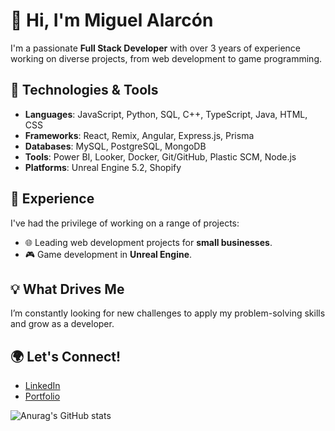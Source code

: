 # 👋 Hi, I'm Miguel Alarcón

I'm a passionate **Full Stack Developer** with over 3 years of experience working on diverse projects, from web development to game programming.

## 🔧 Technologies & Tools
- **Languages**: JavaScript, Python, SQL, C++, TypeScript, Java, HTML, CSS
- **Frameworks**: React, Remix, Angular, Express.js, Prisma
- **Databases**: MySQL, PostgreSQL, MongoDB
- **Tools**: Power BI, Looker, Docker, Git/GitHub, Plastic SCM, Node.js
- **Platforms**: Unreal Engine 5.2, Shopify

## 🚀 Experience
I've had the privilege of working on a range of projects:
- 🌐 Leading web development projects for **small businesses**.
- 🎮 Game development in **Unreal Engine**.

## 💡 What Drives Me
I’m constantly looking for new challenges to apply my problem-solving skills and grow as a developer.

## 🌍 Let's Connect!
- [LinkedIn](https://www.linkedin.com/in/mialarconr/)
- [Portfolio](https://candidato.ejecutivolatino.com/)

![Anurag's GitHub stats](https://github-readme-stats.vercel.app/api?username=kunhtrats&show_icons=true&theme=synthwave)
